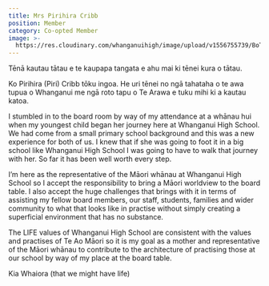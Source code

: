 ```yaml
---
title: Mrs Pirihira Cribb
position: Member
category: Co-opted Member
image: >-
  https://res.cloudinary.com/whanganuihigh/image/upload/v1556755739/BoT/cribb.jpg
---
```

Tēnā kautau tātau e te kaupapa tangata e ahu mai ki tēnei kura o tātau.

Ko Pirihira (Piri) Cribb tōku ingoa.  He uri tēnei no ngā tahataha o te awa tupua o Whanganui me ngā roto tapu o Te Arawa e tuku mihi ki a kautau katoa.

I stumbled in to the board room by way of my attendance at a whānau hui when my youngest child began her journey here at Whanganui High School.  We had come from a small primary school background and this was a new experience for both of us.  I knew that if she was going to foot it in a big school like Whanganui High School I was going to have to walk that journey with her.  So far it has been well worth every step.

I’m here as the representative of the Māori whānau at Whanganui High School so I accept the responsibility to bring a Māori worldview to the board table.  I also accept the huge challenges that brings with it in terms of assisting my fellow board members, our staff, students, families and wider community to what that looks like in practise without simply creating a superficial environment that has no substance.

The LIFE values of Whanganui High School are consistent with the values and practises of Te Ao Māori so it is my goal as a mother and representative of the Māori whānau to contribute to the architecture of practising those at our school by way of my place at the board table.

Kia Whaiora (that we might have life)

